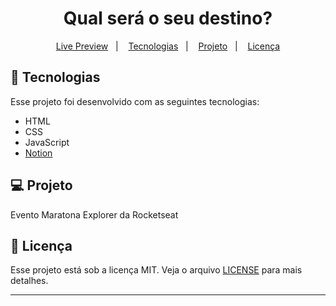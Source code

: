 <h1 align="center">
  Qual será o seu destino?
</h1>

<p align="center">
  <a href="https://maratona-explorer-rocketseat.netlify.app/">Live Preview</a>&nbsp;&nbsp;&nbsp;|&nbsp;&nbsp;&nbsp;
  <a href="#-tecnologias">Tecnologias</a>&nbsp;&nbsp;&nbsp;|&nbsp;&nbsp;&nbsp;
  <a href="#-projeto">Projeto</a>&nbsp;&nbsp;&nbsp;|&nbsp;&nbsp;&nbsp;
  <a href="#memo-licença">Licença</a>
</p>

## 🚀 Tecnologias

Esse projeto foi desenvolvido com as seguintes tecnologias:

- HTML
- CSS
- JavaScript
- [Notion](https://efficient-sloth-d85.notion.site/Maratona-Explorer-a90d9b149e2e40c8863d0732007fa05d)

## 💻 Projeto

Evento Maratona Explorer da Rocketseat

## :memo: Licença

Esse projeto está sob a licença MIT. Veja o arquivo [LICENSE](LICENSE) para mais detalhes.

---
